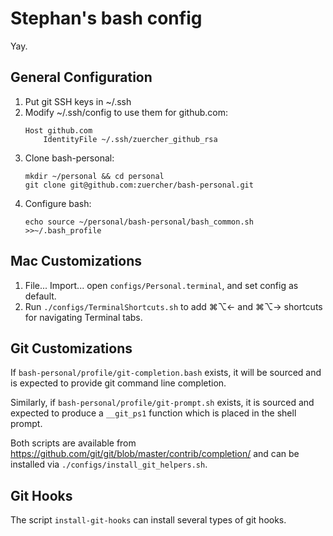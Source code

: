 Stephan's bash config
=====================

Yay.

General Configuration
---------------------

1. Put git SSH keys in ~/.ssh
2. Modify ~/.ssh/config to use them for github.com:
   ```
   Host github.com
       IdentityFile ~/.ssh/zuercher_github_rsa
   ```
3. Clone bash-personal:
   ```
   mkdir ~/personal && cd personal
   git clone git@github.com:zuercher/bash-personal.git
   ```
4. Configure bash:
   ```
   echo source ~/personal/bash-personal/bash_common.sh >>~/.bash_profile
   ```

Mac Customizations
------------------

1. File... Import... open `configs/Personal.terminal`, and set config
   as default.
2. Run `./configs/TerminalShortcuts.sh` to add ⌘⌥← and ⌘⌥→ shortcuts
   for navigating Terminal tabs.

Git Customizations
------------------

If `bash-personal/profile/git-completion.bash` exists, it will be
sourced and is expected to provide git command line completion.

Similarly, if `bash-personal/profile/git-prompt.sh` exists, it is
sourced and expected to produce a `__git_ps1` function which is placed
in the shell prompt.

Both scripts are available from
https://github.com/git/git/blob/master/contrib/completion/ and can be
installed via `./configs/install_git_helpers.sh`.

Git Hooks
---------

The script `install-git-hooks` can install several types of git hooks.

